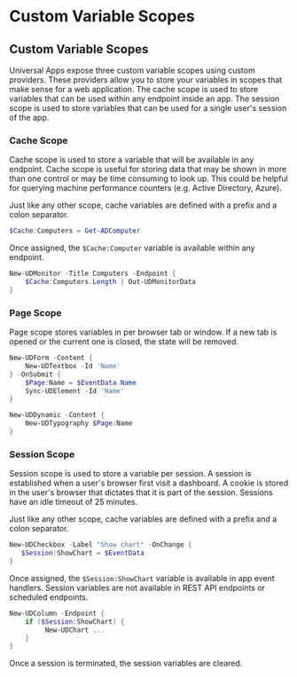 # Custom Variable Scopes

## Custom Variable Scopes

Universal Apps expose three custom variable scopes using custom providers. These providers allow you to store your variables in scopes that make sense for a web application. The cache scope is used to store variables that can be used within any endpoint inside an app. The session scope is used to store variables that can be used for a single user's session of the app.

### Cache Scope

Cache scope is used to store a variable that will be available in any endpoint. Cache scope is useful for storing data that may be shown in more than one control or may be time consuming to look up. This could be helpful for querying machine performance counters (e.g. Active Directory, Azure).

Just like any other scope, cache variables are defined with a prefix and a colon separator.

```powershell
$Cache:Computers = Get-ADComputer
```

Once assigned, the `$Cache:Computer` variable is available within any endpoint.

```powershell
New-UDMonitor -Title Computers -Endpoint {
    $Cache:Computers.Length | Out-UDMonitorData
}
```

### Page Scope&#x20;

Page scope stores variables in per browser tab or window. If a new tab is opened or the current one is closed, the state will be removed.

```powershell
New-UDForm -Content {
    New-UDTextbox -Id 'Name'
} -OnSubmit {
    $Page:Name = $EventData.Name
    Sync-UDElement -Id 'Name'
}

New-UDDynamic -Content {
    New-UDTypography $Page:Name
}
```

### Session Scope

Session scope is used to store a variable per session. A session is established when a user's browser first visit a dashboard. A cookie is stored in the user's browser that dictates that it is part of the session. Sessions have an idle timeout of 25 minutes.

Just like any other scope, cache variables are defined with a prefix and a colon separator.

```powershell
New-UDCheckbox -Label "Show chart" -OnChange {
   $Session:ShowChart = $EventData
}
```

Once assigned, the `$Session:ShowChart` variable is available in app event handlers. Session variables are not available in REST API endpoints or scheduled endpoints.

```powershell
New-UDColumn -Endpoint {
    if ($Session:ShowChart) {
         New-UDChart ...
    }
}
```

Once a session is terminated, the session variables are cleared.
